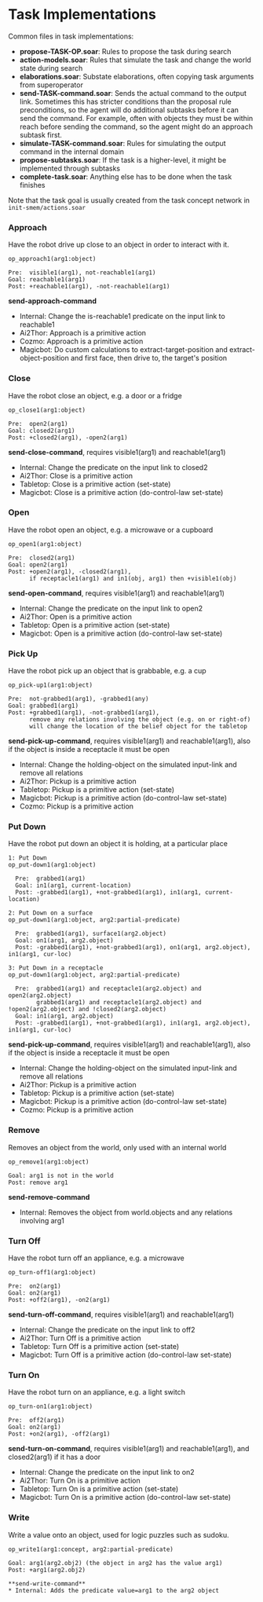 # Task Implementations

Common files in task implementations:
* **propose-TASK-OP.soar**: Rules to propose the task during search
* **action-models.soar**: Rules that simulate the task and change the world state during search
* **elaborations.soar**: Substate elaborations, often copying task arguments from superoperator
* **send-TASK-command.soar**: Sends the actual command to the output link. 
Sometimes this has stricter conditions than the proposal rule preconditions, 
so the agent will do additional subtasks before it can send the command. 
For example, often with objects they must be within reach before sending the command, 
so the agent might do an approach subtask first. 
* **simulate-TASK-command.soar**: Rules for simulating the output command in the internal domain
* **propose-subtasks.soar**: If the task is a higher-level, it might be implemented through subtasks
* **complete-task.soar**: Anything else has to be done when the task finishes

Note that the task goal is usually created from the task concept network in ```init-smem/actions.soar```


### Approach

Have the robot drive up close to an object in order to interact with it. 

```
op_approach1(arg1:object)

Pre:  visible1(arg1), not-reachable1(arg1)
Goal: reachable1(arg1)
Post: +reachable1(arg1), -not-reachable1(arg1)
```

**send-approach-command**
* Internal: Change the is-reachable1 predicate on the input link to reachable1
* Ai2Thor: Approach is a primitive action
* Cozmo: Approach is a primitive action
* Magicbot: Do custom calculations to extract-target-position and extract-object-position and first face, then drive to, the target's position


### Close

Have the robot close an object, e.g. a door or a fridge

```
op_close1(arg1:object)

Pre:  open2(arg1)
Goal: closed2(arg1)
Post: +closed2(arg1), -open2(arg1)
```

**send-close-command**, requires visible1(arg1) and reachable1(arg1)
* Internal: Change the predicate on the input link to closed2
* Ai2Thor: Close is a primitive action
* Tabletop: Close is a primitive action (set-state)
* Magicbot: Close is a primitive action (do-control-law set-state)


### Open

Have the robot open an object, e.g. a microwave or a cupboard

```
op_open1(arg1:object)

Pre:  closed2(arg1)
Goal: open2(arg1)
Post: +open2(arg1), -closed2(arg1), 
      if receptacle1(arg1) and in1(obj, arg1) then +visible1(obj)
```

**send-open-command**, requires visible1(arg1) and reachable1(arg1)
* Internal: Change the predicate on the input link to open2
* Ai2Thor: Open is a primitive action
* Tabletop: Open is a primitive action (set-state)
* Magicbot: Open is a primitive action (do-control-law set-state)


### Pick Up

Have the robot pick up an object that is grabbable, e.g. a cup

```
op_pick-up1(arg1:object)

Pre:  not-grabbed1(arg1), -grabbed1(any)
Goal: grabbed1(arg1)
Post: +grabbed1(arg1), -not-grabbed1(arg1), 
      remove any relations involving the object (e.g. on or right-of)
      will change the location of the belief object for the tabletop
```

**send-pick-up-command**, requires visible1(arg1) and reachable1(arg1), 
also if the object is inside a receptacle it must be open
* Internal: Change the holding-object on the simulated input-link and remove all relations
* Ai2Thor: Pickup is a primitive action
* Tabletop: Pickup is a primitive action (set-state)
* Magicbot: Pickup is a primitive action (do-control-law set-state)
* Cozmo: Pickup is a primitive action 


### Put Down

Have the robot put down an object it is holding, at a particular place

```
1: Put Down
op_put-down1(arg1:object) 

  Pre:  grabbed1(arg1)
  Goal: in1(arg1, current-location)
  Post: -grabbed1(arg1), +not-grabbed1(arg1), in1(arg1, current-location)

2: Put Down on a surface
op_put-down1(arg1:object, arg2:partial-predicate)

  Pre:  grabbed1(arg1), surface1(arg2.object)
  Goal: on1(arg1, arg2.object)
  Post: -grabbed1(arg1), +not-grabbed1(arg1), on1(arg1, arg2.object), in1(arg1, cur-loc)

3: Put Down in a receptacle
op_put-down1(arg1:object, arg2:partial-predicate)

  Pre:  grabbed1(arg1) and receptacle1(arg2.object) and open2(arg2.object)
        grabbed1(arg1) and receptacle1(arg2.object) and !open2(arg2.object) and !closed2(arg2.object)
  Goal: in1(arg1, arg2.object)
  Post: -grabbed1(arg1), +not-grabbed1(arg1), in1(arg1, arg2.object), in1(arg1, cur-loc)
```

**send-pick-up-command**, requires visible1(arg1) and reachable1(arg1), 
also if the object is inside a receptacle it must be open
* Internal: Change the holding-object on the simulated input-link and remove all relations
* Ai2Thor: Pickup is a primitive action
* Tabletop: Pickup is a primitive action (set-state)
* Magicbot: Pickup is a primitive action (do-control-law set-state)
* Cozmo: Pickup is a primitive action 


### Remove

Removes an object from the world, only used with an internal world

```
op_remove1(arg1:object)

Goal: arg1 is not in the world
Post: remove arg1
```

**send-remove-command**
* Internal: Removes the object from world.objects and any relations involving arg1

### Turn Off

Have the robot turn off an appliance, e.g. a microwave

```
op_turn-off1(arg1:object)

Pre:  on2(arg1)
Goal: on2(arg1)
Post: +off2(arg1), -on2(arg1)
```

**send-turn-off-command**, requires visible1(arg1) and reachable1(arg1)
* Internal: Change the predicate on the input link to off2
* Ai2Thor: Turn Off is a primitive action
* Tabletop: Turn Off is a primitive action (set-state)
* Magicbot: Turn Off is a primitive action (do-control-law set-state)


### Turn On

Have the robot turn on an appliance, e.g. a light switch 

```
op_turn-on1(arg1:object)

Pre:  off2(arg1)
Goal: on2(arg1)
Post: +on2(arg1), -off2(arg1)
```

**send-turn-on-command**, requires visible1(arg1) and reachable1(arg1), and closed2(arg1) if it has a door
* Internal: Change the predicate on the input link to on2
* Ai2Thor: Turn On is a primitive action
* Tabletop: Turn On is a primitive action (set-state)
* Magicbot: Turn On is a primitive action (do-control-law set-state)


### Write

Write a value onto an object, used for logic puzzles such as sudoku. 

```
op_write1(arg1:concept, arg2:partial-predicate)

Goal: arg1(arg2.obj2) (the object in arg2 has the value arg1)
Post: +arg1(arg2.obj2)

**send-write-command**
* Internal: Adds the predicate value=arg1 to the arg2 object
